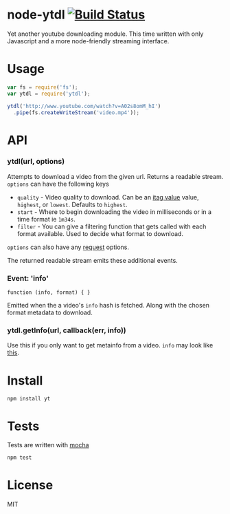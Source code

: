 # node-ytdl [![Build Status](https://secure.travis-ci.org/fent/node-ytdl.png)](http://travis-ci.org/fent/node-ytdl)

Yet another youtube downloading module. This time written with only Javascript and a more node-friendly streaming interface.


# Usage

```js
var fs = require('fs');
var ytdl = require('ytdl');

ytdl('http://www.youtube.com/watch?v=A02s8omM_hI')
  .pipe(fs.createWriteStream('video.mp4'));
```


# API
### ytdl(url, options)

Attempts to download a video from the given url. Returns a readable stream. `options` can have the following keys

* `quality` - Video quality to download. Can be an [itag value](http://en.wikipedia.org/wiki/YouTube#Quality_and_codecs) value, `highest`, or `lowest`. Defaults to `highest`.
* `start` - Where to begin downloading the video in milliseconds or in a time format ie `1m34s`.
* `filter` - You can give a filtering function that gets called with each format available. Used to decide what format to download.

`options` can also have any [request](https://github.com/mikeal/request) options.

The returned readable stream emits these additional events.

### Event: 'info'
`function (info, format) { }`

Emitted when the a video's `info` hash is fetched. Along with the chosen format metadata to download.

### ytdl.getInfo(url, callback(err, info))

Use this if you only want to get metainfo from a video. `info` may look like [this](https://gist.github.com/6c8251132e1addb5121e).


# Install

    npm install yt


# Tests
Tests are written with [mocha](http://visionmedia.github.com/mocha/)

```bash
npm test
```

# License
MIT
